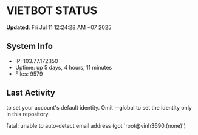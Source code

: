 # VIETBOT STATUS
**Updated**: Fri Jul 11 12:24:28 AM +07 2025

## System Info
- IP: 103.77.172.150
- Uptime: up 5 days, 4 hours, 11 minutes
- Files: 9579

## Last Activity

to set your account's default identity.
Omit --global to set the identity only in this repository.

fatal: unable to auto-detect email address (got 'root@vinh3690.(none)')
